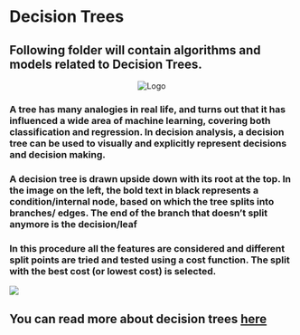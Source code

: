 # Decision Trees

## Following folder will contain algorithms and models related to Decision Trees.

<p style="text-align:center"><img src="https://static.javatpoint.com/tutorial/machine-learning/images/decision-tree-classification-algorithm2.png", alt="Logo"></p>


### A tree has many analogies in real life, and turns out that it has influenced a wide area of machine learning, covering both classification and regression. In decision analysis, a decision tree can be used to visually and explicitly represent decisions and decision making.

### A decision tree is drawn upside down with its root at the top. In the image on the left, the bold text in black represents a condition/internal node, based on which the tree splits into branches/ edges. The end of the branch that doesn’t split anymore is the decision/leaf

### In this procedure all the features are considered and different split points are tried and tested using a cost function. The split with the best cost (or lowest cost) is selected.

<img src="https://docs.h2o.ai/h2o/latest-stable/h2o-docs/_images/data_split.png">

## You can read more about decision trees <a href="https://en.wikipedia.org/wiki/Decision_tree" target="_blank">here</a>
